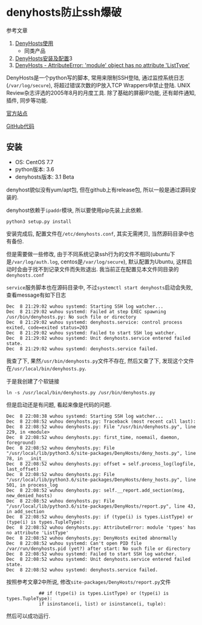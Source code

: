 # denyhosts防止ssh爆破

参考文章

1. [DenyHosts使用](https://blog.51cto.com/14043491/2309673)
    - 同类产品
2. [DenyHosts安装及配置](https://www.cnblogs.com/lcword/p/5912625.html)3
3. [DenyHosts - AttributeError: 'module' object has no attribute 'ListType'](https://github.com/denyhosts/denyhosts/issues/54)

DenyHosts是一个python写的脚本, 常用来限制SSH登陆, 通过监控系统日志(`/var/log/secure`), 将超过错误次数的IP放入TCP Wrappers中禁止登陆. UNIX Review杂志评选的2005年8月的月度工具. 除了基础的屏蔽IP功能, 还有邮件通知, 插件, 同步等功能. 

[官方站点](http://denyhosts.sourceforge.net/)

[GitHub代码](https://github.com/denyhosts/denyhosts)

## 安装

- OS: CentOS 7.7
- python版本: 3.6
- denyhosts版本: 3.1 Beta

denyhost貌似没有yum/apt包, 但在github上有release包, 所以一般是通过源码安装的.

denyhost依赖于`ipaddr`模块, 所以要使用pip先装上此依赖.

```
python3 setup.py install
```

安装完成后, 配置文件在`/etc/denyhosts.conf`, 其实无需拷贝, 当然源码目录中也有备份.

但是需要做一些修改, 由于不同系统记录ssh行为的文件不相同(ubuntu下是`/var/log/auth.log`, centos是`/var/log/secure`), 默认配置为Ubuntu, 这样启动时会由于找不到记录文件而失败退出. 我当前正在配置见本文件同目录的`denyhosts.conf`

`service`服务脚本也在源码目录中, 不过`systemctl start denyhosts`启动会失败, 查看message有如下日志

```
Dec  8 21:29:02 wuhou systemd: Starting SSH log watcher...
Dec  8 21:29:02 wuhou systemd: Failed at step EXEC spawning /usr/bin/denyhosts.py: No such file or directory
Dec  8 21:29:02 wuhou systemd: denyhosts.service: control process exited, code=exited status=203
Dec  8 21:29:02 wuhou systemd: Failed to start SSH log watcher.
Dec  8 21:29:02 wuhou systemd: Unit denyhosts.service entered failed state.
Dec  8 21:29:02 wuhou systemd: denyhosts.service failed.
```

我查了下, 果然`/usr/bin/denyhosts.py`文件不存在, 然后又查了下, 发现这个文件在`/usr/local/bin/denyhosts.py`. 

于是我创建了个软链接

```
ln -s /usr/local/bin/denyhosts.py /usr/bin/denyhosts.py
```

但是启动还是有问题, 看起来像是代码的问题.

```
Dec  8 22:08:38 wuhou systemd: Starting SSH log watcher...
Dec  8 22:08:52 wuhou denyhosts.py: Traceback (most recent call last):
Dec  8 22:08:52 wuhou denyhosts.py: File "/usr/bin/denyhosts.py", line 229, in <module>
Dec  8 22:08:52 wuhou denyhosts.py: first_time, noemail, daemon, foreground)
Dec  8 22:08:52 wuhou denyhosts.py: File "/usr/local/lib/python3.6/site-packages/DenyHosts/deny_hosts.py", line 78, in __init__
Dec  8 22:08:52 wuhou denyhosts.py: offset = self.process_log(logfile, last_offset)
Dec  8 22:08:52 wuhou denyhosts.py: File "/usr/local/lib/python3.6/site-packages/DenyHosts/deny_hosts.py", line 501, in process_log
Dec  8 22:08:52 wuhou denyhosts.py: self.__report.add_section(msg, new_denied_hosts)
Dec  8 22:08:52 wuhou denyhosts.py: File "/usr/local/lib/python3.6/site-packages/DenyHosts/report.py", line 43, in add_section
Dec  8 22:08:52 wuhou denyhosts.py: if (type(i) is types.ListType) or (type(i) is types.TupleType):
Dec  8 22:08:52 wuhou denyhosts.py: AttributeError: module 'types' has no attribute 'ListType'
Dec  8 22:08:52 wuhou denyhosts.py: DenyHosts exited abnormally
Dec  8 22:08:52 wuhou systemd: Can't open PID file /var/run/denyhosts.pid (yet?) after start: No such file or directory
Dec  8 22:08:52 wuhou systemd: Failed to start SSH log watcher.
Dec  8 22:08:52 wuhou systemd: Unit denyhosts.service entered failed state.
Dec  8 22:08:52 wuhou systemd: denyhosts.service failed.
```

按照参考文章2中所说, 修改`site-packages/DenyHosts/report.py`文件

```
            ## if (type(i) is types.ListType) or (type(i) is types.TupleType):
            if isinstance(i, list) or isinstance(i, tuple):
```

然后可以成功运行.
